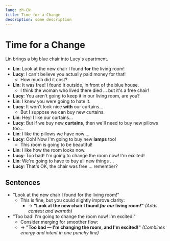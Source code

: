 ```yaml
---
lang: zh-CN
title: Time for a Change
description: some description
---
```


# Time for a Change

Lin brings a big blue chair into Lucy's apartment.

- **Lin**: Look at the new chair I found **for** the living room!
- **Lucy**: I can't believe you actually paid money for that!
  - How much did it cost?
- **Lin**: It was free! I found it outside, in front of the blue house.
  - I think the woman who lived there died … but it's a free chair!
- **Lucy**: You aren't going to keep it in our living room, are you?
- **Lin**: I knew you were going to hate it.
- **Lucy**: It won't look nice **with** our curtains…
  - But I suppose we can buy new curtains.
- **Lin**: Hey! I like our curtains…
- **Lucy**: But if we buy new **curtains**, then we'll need to buy new pillows too…
- **Lin**: I like the pillows we have now …
- **Lucy**: Ooh! Now I'm going to buy new **lamps** too!
  - This room is going to be beautiful!
- **Lin**: I like how the room looks now.
- **Lucy**: Too bad! I'm going to change the room now! I'm excited!
- **Lin**: We're going to have to buy all new things …
- **Lucy**: That's OK, the chair was free … remember?

## Sentences

- "Look at the new chair I found for the living room!"
  - This is fine, but you could slightly improve clarity:
    - → **"Look at the new chair I found _for our_ living room!"** _(Adds context and warmth)_
- "Too bad! I'm going to change the room now! I'm excited!"
  - Consider merging for smoother flow:
  - → **"Too bad — I'm changing the room, and I'm excited!"**
    _(Combines energy and intent in one punchy line)_
